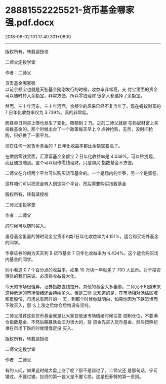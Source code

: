# 28881552225521-货币基金哪家强.pdf.docx

2018-06-02T01:17:40.301+0800

----

版权所有，转载请授权

二师父定投学堂

作者：二师父

货币基金哪家强   
以前余额宝也就是天弘基金刚刚发行的时候，收益率非常高，支 付宝里面的资金可以随时转入余额宝，非常方便，所以零钱理财 很多人都选择了余额宝。 

然而，三十年河东，三十年河西。余额宝的风采已经不复当年了。现在蚂蚁财富的 7 日年化收益率仅为 3\.739%。真的非常低。 

而且单日购买上限也发生了变化，限额到 2 万。之前二师父就是 在蚂蚁财富上买指数基金的。那个时候出台了一个政策每天早上 9 点钟抢购，无奈，没时间抢购，只好换了一家平台。 

现在任何一家货币基金的 7 日年化收益率都比余额宝要高了。 

在微信零钱里面，汇添富基金全额宝 7 日年化收益率是 4\.039%，可以秒提现，而且随提随到。这个可以用作零钱理财。只是购买 指数基金不方便。 

二师父在介绍两个平台可以购买货币基金的。一个是场内的华泰，另一个是蛋卷。 

这样咱们可以把资金转入到这两个平台，然后需要购买指数基金

版权所有，转载请授权

二师父定投学堂

作者：二师父

的时候可以随时买入。 

蛋卷基金里面的博时现金宝货币A类7日年化收益率为4\.151%，适合购买场外基金的同学。 

华泰证券的南方天天利 B 货币基金 7 日年化收益率为 4\.434%。这个适合购买场内基金的同学。 

别小看这 0\.7 个百分点的收益率，如果 10 万块一年就差了 700 人民币。对于投资理财的我们来说，必须将收益最大化。 

今天的市场很怪异，证券指数直线拉升，其他的基金大多萎靡。二师父不知道未来这种低迷的市场情绪还会持续多久。但是二师 父知道的是，在市场相对低估区域积累股份，市场总有回升的一 天，到那个时候你就明白，如果你因为下跌恐惧而不敢买入，那 么上涨之后你会后悔没有坚持。 

二师父推荐这些货币基金就是让大家在低迷市场情绪时候注意 控制仓位，不要满仓指数基金，不然后期暴跌会压力很大的，将 资金先买入货币基金，然后按照纪律在市场下跌的时候慢慢定投 买入。 

版权所有，转载请授权

二师父定投学堂

作者：二师父

有的人问，如果这时候大盘上涨了呢？那不是错过了。二师父还 是那句话，宁可错过，不要过错。投资的第一要义是不要亏损，这是巴菲特的第一原则。 

